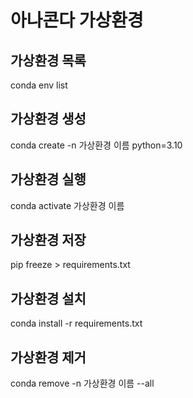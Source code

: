 # 아나콘다 가상환경

## 가상환경 목록
conda env list

## 가상환경 생성
conda create -n 가상환경 이름 python=3.10

## 가상환경 실행
conda activate 가상환경 이름

## 가상환경 저장
pip freeze > requirements.txt

## 가상환경 설치
conda install -r requirements.txt

## 가상환경 제거
conda remove -n 가상환경 이름 --all